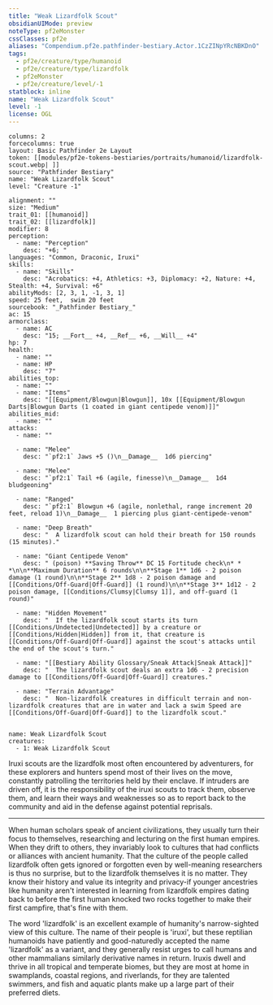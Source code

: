 ```yaml
---
title: "Weak Lizardfolk Scout"
obsidianUIMode: preview
noteType: pf2eMonster
cssClasses: pf2e
aliases: "Compendium.pf2e.pathfinder-bestiary.Actor.1CzZINpYRcNBKDnO" 
tags:
  - pf2e/creature/type/humanoid
  - pf2e/creature/type/lizardfolk
  - pf2eMonster
  - pf2e/creature/level/-1
statblock: inline
name: "Weak Lizardfolk Scout"
level: -1
license: OGL
---
```


```statblock
columns: 2
forcecolumns: true
layout: Basic Pathfinder 2e Layout
token: [[modules/pf2e-tokens-bestiaries/portraits/humanoid/lizardfolk-scout.webp| ]]
source: "Pathfinder Bestiary"
name: "Weak Lizardfolk Scout"
level: "Creature -1"

alignment: ""
size: "Medium"
trait_01: [[humanoid]]
trait_02: [[lizardfolk]]
modifier: 8
perception:
  - name: "Perception"
    desc: "+6; "
languages: "Common, Draconic, Iruxi"
skills:
  - name: "Skills"
    desc: "Acrobatics: +4, Athletics: +3, Diplomacy: +2, Nature: +4, Stealth: +4, Survival: +6"
abilityMods: [2, 3, 1, -1, 3, 1]
speed: 25 feet,  swim 20 feet
sourcebook: "_Pathfinder Bestiary_"
ac: 15
armorclass:
  - name: AC
    desc: "15; __Fort__ +4, __Ref__ +6, __Will__ +4"
hp: 7
health:
  - name: ""
  - name: HP
    desc: "7"
abilities_top:
  - name: ""
  - name: "Items"
    desc: "[[Equipment/Blowgun|Blowgun]], 10x [[Equipment/Blowgun Darts|Blowgun Darts (1 coated in giant centipede venom)]]"
abilities_mid:
  - name: ""
attacks:
  - name: ""

  - name: "Melee"
    desc: "`pf2:1` Jaws +5 ()\n__Damage__  1d6 piercing"

  - name: "Melee"
    desc: "`pf2:1` Tail +6 (agile, finesse)\n__Damage__  1d4 bludgeoning"

  - name: "Ranged"
    desc: "`pf2:1` Blowgun +6 (agile, nonlethal, range increment 20 feet, reload 1)\n__Damage__  1 piercing plus giant-centipede-venom"

  - name: "Deep Breath"
    desc: "  A lizardfolk scout can hold their breath for 150 rounds (15 minutes)."

  - name: "Giant Centipede Venom"
    desc: " (poison) **Saving Throw** DC 15 Fortitude check\n* * *\n\n**Maximum Duration** 6 rounds\n\n**Stage 1** 1d6 - 2 poison damage (1 round)\n\n**Stage 2** 1d8 - 2 poison damage and [[Conditions/Off-Guard|Off-Guard]] (1 round)\n\n**Stage 3** 1d12 - 2 poison damage, [[Conditions/Clumsy|Clumsy 1]], and off-guard (1 round)"

  - name: "Hidden Movement"
    desc: "  If the lizardfolk scout starts its turn [[Conditions/Undetected|Undetected]] by a creature or [[Conditions/Hidden|Hidden]] from it, that creature is [[Conditions/Off-Guard|Off-Guard]] against the scout's attacks until the end of the scout's turn."

  - name: "[[Bestiary Ability Glossary/Sneak Attack|Sneak Attack]]"
    desc: "  The lizardfolk scout deals an extra 1d6 - 2 precision damage to [[Conditions/Off-Guard|Off-Guard]] creatures."

  - name: "Terrain Advantage"
    desc: "  Non-lizardfolk creatures in difficult terrain and non-lizardfolk creatures that are in water and lack a swim Speed are [[Conditions/Off-Guard|Off-Guard]] to the lizardfolk scout."
 
```


```encounter-table
name: Weak Lizardfolk Scout
creatures:
  - 1: Weak Lizardfolk Scout
```



Iruxi scouts are the lizardfolk most often encountered by adventurers, for these explorers and hunters spend most of their lives on the move, constantly patrolling the territories held by their enclave. If intruders are driven off, it is the responsibility of the iruxi scouts to track them, observe them, and learn their ways and weaknesses so as to report back to the community and aid in the defense against potential reprisals.

* * *

When human scholars speak of ancient civilizations, they usually turn their focus to themselves, researching and lecturing on the first human empires. When they drift to others, they invariably look to cultures that had conflicts or alliances with ancient humanity. That the culture of the people called lizardfolk often gets ignored or forgotten even by well-meaning researchers is thus no surprise, but to the lizardfolk themselves it is no matter. They know their history and value its integrity and privacy-if younger ancestries like humanity aren't interested in learning from lizardfolk empires dating back to before the first human knocked two rocks together to make their first campfire, that's fine with them.

The word 'lizardfolk' is an excellent example of humanity's narrow-sighted view of this culture. The name of their people is 'iruxi', but these reptilian humanoids have patiently and good-naturedly accepted the name 'lizardfolk' as a variant, and they generally resist urges to call humans and other mammalians similarly derivative names in return. Iruxis dwell and thrive in all tropical and temperate biomes, but they are most at home in swamplands, coastal regions, and riverlands, for they are talented swimmers, and fish and aquatic plants make up a large part of their preferred diets.
